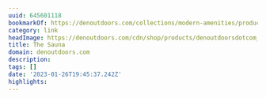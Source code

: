 ```yaml
---
uuid: 645601118
bookmarkOf: https://denoutdoors.com/collections/modern-amenities/products/outdoor-sauna
category: link
headImage: https://denoutdoors.com/cdn/shop/products/denoutdoorsdotcom_sauna16-1_f2cd6439-7107-45cf-817f-6ea9e11d57e3_1200x1200.jpg?v=1616453549
title: The Sauna
domain: denoutdoors.com
description:
tags: []
date: '2023-01-26T19:45:37.242Z'
highlights:
---
```



